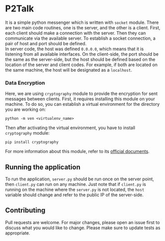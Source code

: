 # P2Talk

It is a simple python messenger which is written with `socket` module. There are two main code routines, one is the server, and the other is a client. First, each client should make a connection with the server. Then they can communicate via the available server.
To establish a socket connection, a pair of host and port should be defined.  
In server code, the host was defined `0.0.0.0`, which means that it is listening from all available interfaces. On the client-side, the port should be the same as the server-side, but the host should be defined based on the location of the server and client codes. For example, if both are located on the same machine, the host will be designated as a `localhost`.

### Data Encryption

Here, we are using `cryptography` module to provide the encryption for sent messages between clients.
First, it requires installing this module on your machine. To do so, you can establish a virtual environment for the directory you are working on:

```
python -m ven <virtualenv_name>
```

Then after activating the virtual environment, you have to install `cryptography` module:
```
pip install cryptography
```

For more information about this module, refer to its [official documents](https://cryptography.io/en/latest/).

## Running the application

To run the application, `server.py` should be run once on the server point, then `client.py` can run on any machine. Just note that if `client.py` is running on the machine where the `server.py` is not located, the `host` variable should change and refer to the public IP of the server-side.

## Contributing
Pull requests are welcome. For major changes, please open an issue first to discuss what you would like to change.
Please make sure to update tests as appropriate.
